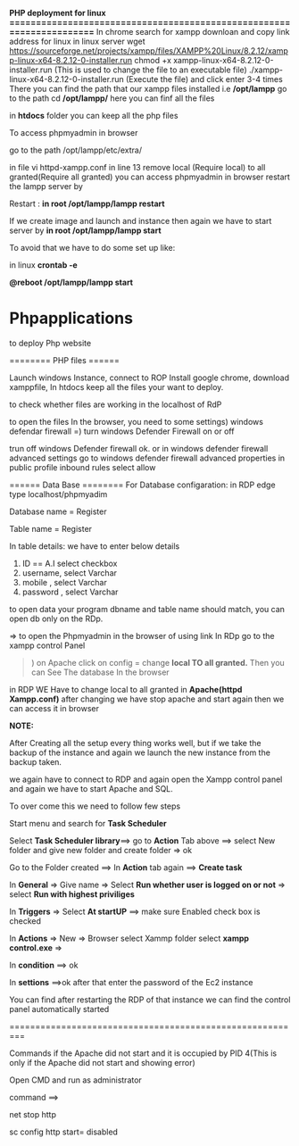 **PHP deployment for linux =====================================================================**
In chrome search for xampp downloan and copy link address for linux
in linux server wget https://sourceforge.net/projects/xampp/files/XAMPP%20Linux/8.2.12/xampp-linux-x64-8.2.12-0-installer.run
 chmod +x xampp-linux-x64-8.2.12-0-installer.run (This is used to change the file to an executable file)
 ./xampp-linux-x64-8.2.12-0-installer.run (Execute the file) and click enter 3-4 times 
 There you can find the path that our xampp files installed i.e **/opt/lampp**
 go to the path cd **/opt/lampp/** here you can finf all the files
 
 in **htdocs** folder you can keep all the php files
 
 To access phpmyadmin in browser 
 
 go to the path /opt/lampp/etc/extra/
 
 in file vi httpd-xampp.conf in line 13 remove local (Require local) to all granted(Require all granted) you can access phpmyadmin in browser restart the lampp server by
 
 Restart : **in root /opt/lampp/lampp restart**
 
If we create image and launch and instance then again we have to start server by  **in root /opt/lampp/lampp start**

To avoid that we have to do some set up like:

in linux **crontab -e**

**@reboot /opt/lampp/lampp start**





# Phpapplications
to deploy Php website

======== PHP files ======

Launch windows Instance, connect to ROP Install google chrome, download xamppfile, In htdocs keep all the  files your want to deploy.

to check whether files are working in the localhost of RdP

to open the files In the browser, you need to some settings) windows defendar firewall =) turn windows Defender Firewall on or off

trun off windows Defender firewall 
ok.   or in windows defender firewall advanced settings go to windows defender firewall advanced properties in public profile inbound rules select allow


====== Data Base ========
For Database configaration: in RDP edge type localhost/phpmyadim

Database name = Register

Table name = Register

In table details: we have to enter below details

1. ID == A.I select checkbox
2. username, select Varchar
3. mobile , select Varchar
4. password , select Varchar

to open data your program dbname and table name should match, you can open db only on the RDp.

⇒ to open the Phpmyadmin in the browser of using link In RDp go to the xampp control Panel

>) on Apache click on config = change **local TO all granted.** Then you can See The database In the browser

in RDP WE Have to change local to all granted in **Apache(httpd Xampp.conf)** after changing we have stop apache and start again then we can access it in browser

**NOTE:**

After Creating all the setup every thing works well, but if we take the backup of the instance and again we launch the new instance from the backup taken. 

we again have to connect to RDP and again open the Xampp control panel and again we have to start Apache and SQL.

To over come this we need to follow few steps

Start menu and search for **Task Scheduler**

Select **Task Scheduler library**==> go to **Action** Tab above ==> select New folder and give new folder and create folder => ok

Go to the Folder created ==> In **Action** tab again ==> **Create task** 

In **General** => Give name => Select **Run whether user is logged on or not** => select **Run with highest priviliges**

In **Triggers** => Select **At startUP** ==> make sure Enabled check box is checked

In **Actions** => New => Browser select Xammp folder select **xampp control.exe** =>

In **condition** ==> ok

In **settions** ==>ok after that enter the password of the Ec2 instance

 You can find after restarting the RDP of that instance we can find the control panel automatically started


=========================================================


 Commands if the Apache did not start and it is occupied by PID 4(This is only if the Apache did not start and showing error)

Open CMD and run as administrator

command ==> 

net stop http

sc config http start= disabled

 

 






